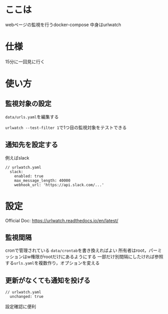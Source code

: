 # ここは
webページの監視を行うdocker-compose
中身はurlwatch

# 仕様
15分に一回見に行く

# 使い方
## 監視対象の設定
`data/urls.yaml`を編集する

`urlwatch --test-filter 1`で1つ目の監視対象をテストできる

## 通知先を設定する
例えばslack
```
// urlwatch.yaml
  slack:
    enabled: true
    max_message_length: 40000
    webhook_url: 'https://api.slack.com/...'
```

# 設定
Official Doc: https://urlwatch.readthedocs.io/en/latest/

## 監視間隔
cronで管理されている
`data/crontab`を書き換えればよい
所有者はroot，パーミッションはw権限がrootだけにあるようにする
一部だけ別間隔にしたければ参照する`urls.yaml`を複数作り，オプションを変える

## 更新がなくても通知を投げる
```
// urlwatch.yaml
  unchanged: true
```
設定確認に便利
